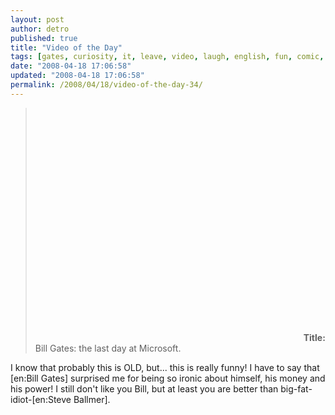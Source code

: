 ```yaml
---
layout: post
author: detro
published: true
title: "Video of the Day"
tags: [gates, curiosity, it, leave, video, laugh, english, fun, comic, microsoft]
date: "2008-04-18 17:06:58"
updated: "2008-04-18 17:06:58"
permalink: /2008/04/18/video-of-the-day-34/
---
```


<blockquote><object width="425" height="373"><param name="movie" value="http://www.youtube.com/v/i1M-IafCor4&hl=en&border=1"></param><param name="wmode" value="transparent"></param><embed src="http://www.youtube.com/v/i1M-IafCor4&hl=en&border=1" type="application/x-shockwave-flash" wmode="transparent" width="425" height="373"></embed></object>
<strong>Title:</strong> Bill Gates: the last day at Microsoft.
</blockquote>

I know that probably this is OLD, but... this is really funny! I have to say that [en:Bill Gates] surprised me for being so ironic about himself, his money and his power!
I still don't like you Bill, but at least you are better than big-fat-idiot-[en:Steve Ballmer].
